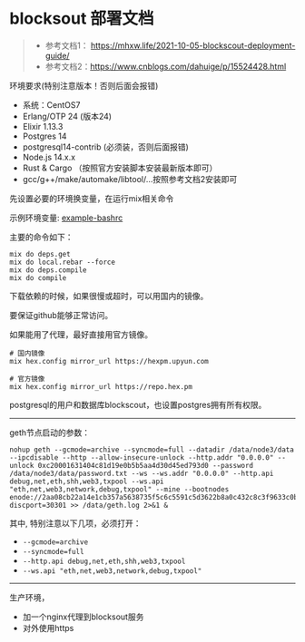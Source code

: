 # blocksout 部署文档

> - 参考文档1： https://mhxw.life/2021-10-05-blockscout-deployment-guide/
> - 参考文档2：https://www.cnblogs.com/dahuige/p/15524428.html


环境要求(特别注意版本！否则后面会报错)

- 系统：CentOS7
- Erlang/OTP 24 (版本24)
- Elixir 1.13.3
- Postgres 14 
- postgresql14-contrib (必须装，否则后面报错)
- Node.js 14.x.x 
- Rust & Cargo （按照官方安装脚本安装最新版本即可）
- gcc/g++/make/automake/libtool/...按照参考文档2安装即可


先设置必要的环境换变量，在运行mix相关命令

示例环境变量: [example-bashrc](./example-bashrc)

主要的命令如下：

```shell
mix do deps.get
mix do local.rebar --force
mix do deps.compile
mix do compile
```

下载依赖的时候，如果很慢或超时，可以用国内的镜像。

要保证github能够正常访问。

如果能用了代理，最好直接用官方镜像。

```
# 国内镜像
mix hex.config mirror_url https://hexpm.upyun.com

# 官方镜像
mix hex.config mirror_url https://repo.hex.pm
```

postgresql的用户和数据库blockscout，也设置postgres拥有所有权限。


-----

geth节点启动的参数：

```
nohup geth --gcmode=archive --syncmode=full --datadir /data/node3/data --ipcdisable --http --allow-insecure-unlock --http.addr "0.0.0.0" --unlock 0xc20001631404c81d19e0b5b5aa4d30d45ed793d0 --password /data/node3/data/password.txt --ws --ws.addr "0.0.0.0" --http.api debug,net,eth,shh,web3,txpool --ws.api "eth,net,web3,network,debug,txpool" --mine --bootnodes enode://2aa08cb22a14e1cb357a5638735f5c6c5591c5d3622b8a0c432c8c3f9633c0b9d4da44d0fa281ca0b1149bbd7809f8022b0305309902416db651e54ba0682be4@172.16.100.101:0?discport=30301 >> /data/geth.log 2>&1 &

```

其中, 特别注意以下几项，必须打开：

- `--gcmode=archive`
- `--syncmode=full`
- `--http.api debug,net,eth,shh,web3,txpool`
- `--ws.api "eth,net,web3,network,debug,txpool"`


---


生产环境，
- 加一个nginx代理到blocksout服务
- 对外使用https


